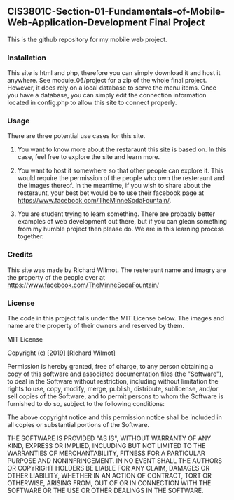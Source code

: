 ## CIS3801C-Section-01-Fundamentals-of-Mobile-Web-Application-Development Final Project

This is the github repository for my mobile web project.

### Installation

This site is html and php, therefore you can simply download it and host it anywhere. See module_06/project for a zip of the whole final project. However, it does rely on a local database to serve the menu items. Once you have a database, you can simply edit the connection information located in config.php to allow this site to connect properly.

### Usage

There are three potential use cases for this site. 

  1. You want to know more about the restaraunt this site is based on. In this case, feel free to explore the site and learn more.
  
  2. You want to host it somewhere so that other people can explore it. This would require the permission of the people who own the resteraunt and the images thereof. In the meantime, if you wish to share about the resteraunt, your best bet would be to use their facebook page at https://www.facebook.com/TheMinneSodaFountain/.
  
 3. You are student trying to learn something. There are probably better examples of web development out there, but if you can glean something from my humble project then please do. We are in this learning process together.
 
 ### Credits
 
 This site was made by Richard Wilmot. The resteraunt name and imagry are the property of the people over at https://www.facebook.com/TheMinneSodaFountain/
 
 ### License
 
 The code in this project falls under the MIT License below. The images and name are the property of their owners and reserved by them.
 
 MIT License

Copyright (c) [2019] [Richard Wilmot]

Permission is hereby granted, free of charge, to any person obtaining a copy
of this software and associated documentation files (the "Software"), to deal
in the Software without restriction, including without limitation the rights
to use, copy, modify, merge, publish, distribute, sublicense, and/or sell
copies of the Software, and to permit persons to whom the Software is
furnished to do so, subject to the following conditions:

The above copyright notice and this permission notice shall be included in all
copies or substantial portions of the Software.

THE SOFTWARE IS PROVIDED "AS IS", WITHOUT WARRANTY OF ANY KIND, EXPRESS OR
IMPLIED, INCLUDING BUT NOT LIMITED TO THE WARRANTIES OF MERCHANTABILITY,
FITNESS FOR A PARTICULAR PURPOSE AND NONINFRINGEMENT. IN NO EVENT SHALL THE
AUTHORS OR COPYRIGHT HOLDERS BE LIABLE FOR ANY CLAIM, DAMAGES OR OTHER
LIABILITY, WHETHER IN AN ACTION OF CONTRACT, TORT OR OTHERWISE, ARISING FROM,
OUT OF OR IN CONNECTION WITH THE SOFTWARE OR THE USE OR OTHER DEALINGS IN THE
SOFTWARE.
